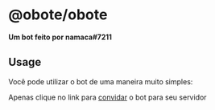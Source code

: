 # @obote/obote

**Um bot feito por namaca#7211**


## Usage

Você pode utilizar o bot de uma maneira muito simples:

Apenas clique no link para [convidar](https://discord.com/api/oauth2/authorize?client_id=551109092177870851&permissions=8&scope=bot) o bot para seu servidor
